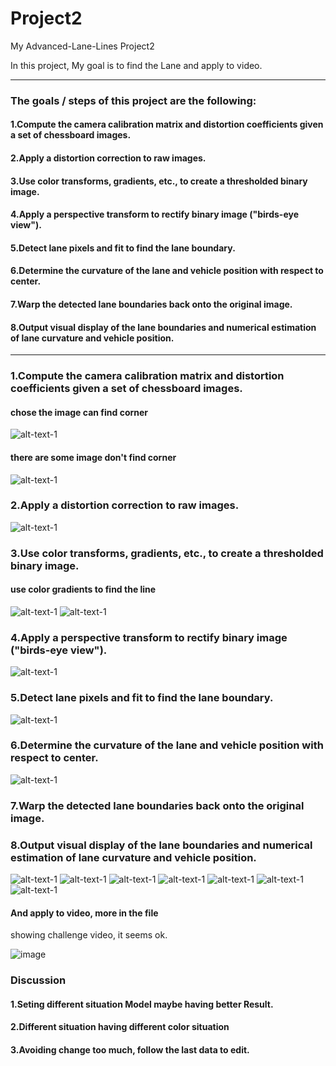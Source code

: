 # Project2
My Advanced-Lane-Lines Project2

In this project, My goal is to find the Lane and apply to video.

---
### The goals / steps of this project are the following:
#### 1.Compute the camera calibration matrix and distortion coefficients given a set of chessboard images. <br />
#### 2.Apply a distortion correction to raw images.<br />
#### 3.Use color transforms, gradients, etc., to create a thresholded binary image.<br />
#### 4.Apply a perspective transform to rectify binary image ("birds-eye view").<br />
#### 5.Detect lane pixels and fit to find the lane boundary.<br />
#### 6.Determine the curvature of the lane and vehicle position with respect to center.<br />
#### 7.Warp the detected lane boundaries back onto the original image.<br />
#### 8.Output visual display of the lane boundaries and numerical estimation of lane curvature and vehicle position.<br />
---

### 1.Compute the camera calibration matrix and distortion coefficients given a set of chessboard images. <br />

#### chose the image can find corner
![alt-text-1](readme/output_16_1.png "Corners detected")
#### there are some image don't find corner
![alt-text-1](readme/output_16_3.png "Unable to detect corners")

### 2.Apply a distortion correction to raw images.<br />

![alt-text-1](readme/output_31_0.png "Undistortion | distortion")


### 3.Use color transforms, gradients, etc., to create a thresholded binary image.<br />
#### use color gradients to find the line
![alt-text-1](readme/output_29_0.png "original | color transforms")
![alt-text-1](readme/output_35_0.png "original | color transforms add sobel")

### 4.Apply a perspective transform to rectify binary image ("birds-eye view").<br />
![alt-text-1](readme/output_33_0.png "original | perspective")



### 5.Detect lane pixels and fit to find the lane boundary.<br />
![alt-text-1](readme/output_42_3.png "Detect lane pixels")


### 6.Determine the curvature of the lane and vehicle position with respect to center.<br />
![alt-text-1](readme/output_45_1.png "add curvature")
### 7.Warp the detected lane boundaries back onto the original image.<br />

### 8.Output visual display of the lane boundaries and numerical estimation of lane curvature and vehicle position.<br />
![alt-text-1](readme/output_45_1.png "Warp")
![alt-text-1](readme/output_47_0.png "Warp")
![alt-text-1](readme/output_47_1.png "Warp")
![alt-text-1](readme/output_47_2.png "Warp")
![alt-text-1](readme/output_47_3.png "Warp")
![alt-text-1](readme/output_47_4.png "Warp")
![alt-text-1](readme/output_47_5.png "Warp")

#### And apply to video, more in the file
showing challenge video, it seems ok.

![image](https://github.com/MarkRoy8888/CarND-Project-2-Advanced-Lane-Finding/blob/master/output_video/project2-challeng2.gif)


### Discussion
#### 1.Seting different situation Model maybe having better Result.
#### 2.Different  situation having different color situation
#### 3.Avoiding change too much, follow the last data to edit.
